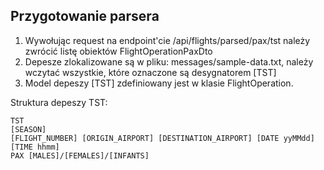 ## Przygotowanie parsera

1. Wywołując request na endpoint'cie /api/flights/parsed/pax/tst należy zwrócić listę obiektów FlightOperationPaxDto
2. Depesze zlokalizowane są w pliku: messages/sample-data.txt, należy wczytać wszystkie, które oznaczone są desygnatorem [TST]
3. Model depeszy [TST] zdefiniowany jest w klasie FlightOperation.



Struktura depeszy TST:
```
TST
[SEASON]
[FLIGHT_NUMBER] [ORIGIN_AIRPORT] [DESTINATION_AIRPORT] [DATE yyMMdd] [TIME hhmm]
PAX [MALES]/[FEMALES]/[INFANTS]
```
